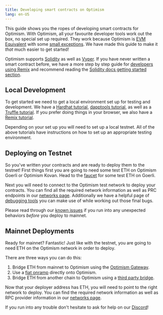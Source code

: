 ```yaml
---
title: Developing smart contracts on Optimism
lang: en-US
---
```


This guide shows you the ropes of developing smart contracts for Optimism. With Optimism, all your favourite developer tools work out the box, no special set up required. They work because Optimism is [EVM Equivalent](https://medium.com/ethereum-optimism/introducing-evm-equivalence-5c2021deb306) with some [small exceptions](../developers/build/differences.md). We have made this guide to make it _that_ much easier to get started!

Optimism supports [Solidity](https://docs.soliditylang.org/en/develop/) as well as [Vyper](https://vyper.readthedocs.io/en/stable/). If you have never written a smart contract before, we have a more step by step guide for [developers using Remix](../developers/build/basic-contract.md#writing-a-quick-contract) and recommend reading the [Solidity docs getting started section](https://docs.soliditylang.org/en/develop/#getting-started).

## Local Development

To get started we need to get a local environment set up for testing and development. 
We have a [Hardhat tutorial](https://github.com/ethereum-optimism/optimism-tutorial/tree/main/hardhat), [dapptools tutorial](https://github.com/ethereum-optimism/optimism-tutorial/tree/main/dapptools), as well as a [Truffle tutorial](https://github.com/ethereum-optimism/optimism-tutorial/tree/main/truffle). If you prefer doing things in your browser, we also have a [Remix tutorial](https://github.com/ethereum-optimism/optimism-tutorial/tree/main/remix).

Depending on your set up you will need to set up a local testnet. All of the above tutorials have instructions on how to set up an appropriate testing environment.

## Deploying on Testnet

So you've written your contracts and are ready to deploy them to the testnet! 
First things first you are going to need some test ETH on Optimism Goerli or Optimism Kovan.
Head to the [faucet](https://faucet.paradigm.xyz/) for some test ETH on Goerli.

Next you will need to connect to the Optimism test network to deploy your contracts. 
You can find all the required network information as well as PRC endpoints in our [networks page](../useful-tools/networks.md#optimism-goerli). Additionally we have a helpful page of [debugging tools](../useful-tools/debugging.md) you can make use of while working out those final bugs.

Please read through our [known issues](../developers/known-issues.md) if you run into any unexpected behaviors _before_ you deploy to mainnet.

## Mainnet Deployments

Ready for mainnet? Fantastic! Just like with the testnet, you are going to need ETH on the Optimism network in order to deploy.

There are three ways you can do this:
1. Bridge ETH from mainnet to Optimism using the [Optimism Gateway](https://gateway.optimism.io/).
2. Use a [fiat onramp](https://help.optimism.io/hc/en-us/articles/4413642522139-Is-Optimism-supported-by-fiat-onramps-or-do-I-need-to-buy-assets-and-then-bridge-them-) directly onto Optimism.
3. Bridge ETH from another chain to Optimism using a [third party bridge](https://www.optimism.io/apps/bridges).

Now that your deployer address has ETH, you will need to point to the right network to deploy. 
You can find the required network information as well as RPC provider information in our [networks page](../useful-tools/networks.md#optimism-mainnet).

If you run into any trouble don't hesitate to ask for help on our [Discord](https://discord-gateway.optimism.io/)!
